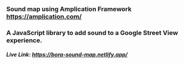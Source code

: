 ### Sound map using Amplication Framework https://amplication.com/

### A JavaScript library to add sound to a Google Street View experience.

##### Live Link: https://bora-sound-map.netlify.app/
